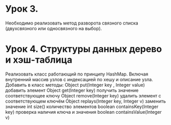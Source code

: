 # Урок 3.
Необходимо реализовать метод разворота связного списка (двухсвязного или односвязного на выбор).

# Урок 4. Структуры данных дерево и хэш-таблица
Реализовать класс работающий по принципу HashMap. Включая внутренний массив узлов с индексацией по хешу и описание узла. Добавить в класс методы:
Object put(Integer key , Integer value) добавить элемент
Object get(Integer key) получить значение соответствующее ключу
Object remove(Integer key) удалить элемент с соответствующем ключём
Object replays(Integer key, Integer v) заменить значение
int size() количество элементов
boolean containsKey(Integer key) проверка наличия ключа и значения
boolean containsValue(Integer v)